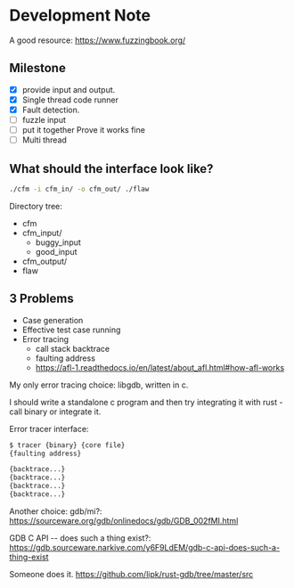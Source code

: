 Development Note
================

A good resource: https://www.fuzzingbook.org/

## Milestone
- [x] provide input and output.
- [x] Single thread code runner
- [x] Fault detection.
- [ ] fuzzle input
- [ ] put it together Prove it works fine
- [ ] Multi thread

## What should the interface look like?

```bash
./cfm -i cfm_in/ -o cfm_out/ ./flaw
```

Directory tree:
- cfm
- cfm_input/
    - buggy_input
    - good_input
- cfm_output/
- flaw

## 3 Problems
- Case generation
- Effective test case running
- Error tracing
    - call stack backtrace
    - faulting address
    - https://afl-1.readthedocs.io/en/latest/about_afl.html#how-afl-works
    
My only error tracing choice: libgdb, written in c.

I should write a standalone c program and then try integrating it with rust - call binary or integrate it.

Error tracer interface:
```bash
$ tracer {binary} {core file}
{faulting address}

{backtrace...}
{backtrace...}
{backtrace...}
{backtrace...}
```

Another choice: gdb/mi?: https://sourceware.org/gdb/onlinedocs/gdb/GDB_002fMI.html

GDB C API -- does such a thing exist?: https://gdb.sourceware.narkive.com/y6F9LdEM/gdb-c-api-does-such-a-thing-exist

Someone does it. https://github.com/lipk/rust-gdb/tree/master/src
